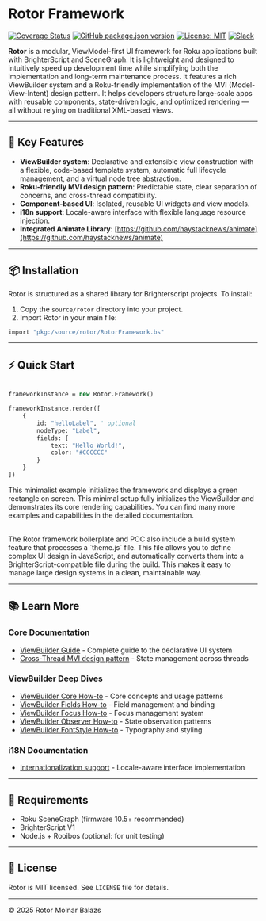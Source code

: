# Rotor Framework

[![Coverage Status](https://coveralls.io/repos/github/mobalazs/rotor-framework/badge.svg)](https://coveralls.io/github/mobalazs/rotor-framework)
[![GitHub package.json version](https://img.shields.io/github/package-json/v/mobalazs/rotor-framework)](https://github.com/mobalazs/rotor-framework/packages)
[![License: MIT](https://img.shields.io/badge/License-MIT-yellow.svg)](https://opensource.org/licenses/MIT)
[![Slack](https://img.shields.io/badge/Slack-RokuDevelopers-4A154B?logo=slack)](https://rokudevelopers.slack.com)

**Rotor** is a modular, ViewModel-first UI framework for Roku applications built with BrighterScript and SceneGraph. It is lightweight and designed to intuitively speed up development time while simplifying both the implementation and long-term maintenance process. It features a rich ViewBuilder system and a Roku-friendly implementation of the MVI (Model-View-Intent) design pattern. It helps developers structure large-scale apps with reusable components, state-driven logic, and optimized rendering — all without relying on traditional XML-based views.

---

## 🚀 Key Features

* **ViewBuilder system**: Declarative and extensible view construction with a flexible, code-based template system, automatic full lifecycle management, and a virtual node tree abstraction.
* **Roku-friendly MVI design pattern**: Predictable state, clear separation of concerns, and cross-thread compatibility.
* **Component-based UI**: Isolated, reusable UI widgets and view models.
* **i18n support**: Locale-aware interface with flexible language resource injection.
* **Integrated Animate Library**: [https://github.com/haystacknews/animate](https://github.com/haystacknews/animate)

---

## 📦 Installation

Rotor is structured as a shared library for Brighterscript projects. To install:

1. Copy the `source/rotor` directory into your project.
2. Import Rotor in your main file:

```vb
import "pkg:/source/rotor/RotorFramework.bs"
```

---

## ⚡ Quick Start

```vb

frameworkInstance = new Rotor.Framework()

frameworkInstance.render([
    {
        id: "helloLabel", ' optional
        nodeType: "Label",
        fields: {
            text: "Hello World!",
            color: "#CCCCCC"
        }
    }
])

```

This minimalist example initializes the framework and displays a green rectangle on screen. This minimal setup fully initializes the ViewBuilder and demonstrates its core rendering capabilities. You can find many more examples and capabilities in the detailed documentation.

</details>
<br>
The Rotor framework boilerplate and POC also include a build system feature that processes a `theme.js` file. This file allows you to define complex UI design in JavaScript, and automatically converts them into a BrighterScript-compatible file during the build. This makes it easy to manage large design systems in a clean, maintainable way.

---

## 📚 Learn More

### Core Documentation
* [ViewBuilder Guide](https://github.com/mobalazs/rotor-framework/blob/main/docs/view-builder.md) - Complete guide to the declarative UI system
* [Cross-Thread MVI design pattern](https://github.com/mobalazs/rotor-framework/blob/main/docs/cross-thread-mvi.md) - State management across threads

### ViewBuilder Deep Dives
* [ViewBuilder Core How-to](https://github.com/mobalazs/rotor-framework/blob/main/docs/view-builder-core-howto.md) - Core concepts and usage patterns
* [ViewBuilder Fields How-to](https://github.com/mobalazs/rotor-framework/blob/main/docs/view-builder-fields-howto.md) - Field management and binding
* [ViewBuilder Focus How-to](https://github.com/mobalazs/rotor-framework/blob/main/docs/view-builder-focus-howto.md) - Focus management system
* [ViewBuilder Observer How-to](https://github.com/mobalazs/rotor-framework/blob/main/docs/view-builder-observer-howto.md) - State observation patterns
* [ViewBuilder FontStyle How-to](https://github.com/mobalazs/rotor-framework/blob/main/docs/view-builder-fontstyle-howto.md) - Typography and styling

### i18N Documentation
* [Internationalization support](https://github.com/mobalazs/rotor-framework/blob/main/docs/i18n-support.md) - Locale-aware interface implementation

---

## 🔧 Requirements

* Roku SceneGraph (firmware 10.5+ recommended)
* BrighterScript V1
* Node.js + Rooibos (optional: for unit testing)

---

## 📄 License

Rotor is MIT licensed. See `LICENSE` file for details.

---

© 2025 Rotor Molnar Balazs
